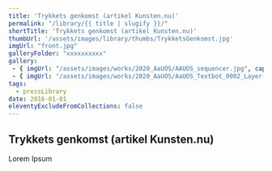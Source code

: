 ```yaml
---
title: 'Trykkets genkomst (artikel Kunsten.nu)'
permalink: "/library/{{ title | slugify }}/"
shortTitle: 'Trykkets genkomst (artikel Kunsten.nu)'
thumbUrl: '/assets/images/library/thumbs/TrykketsGenkomst.jpg'
imgUrl: "front.jpg"
galleryFolder: "xxxxxxxxxx"
gallery:
 - { imgUrl: "/assets/images/works/2020_AaUOS/AAUOS_sequencer.jpg", caption: "" }
 - { imgUrl: "/assets/images/works/2020_AaUOS/AaUOS_Textbot_0002_Layer-20.jpg", caption: "" }
tags:
  - pressLibrary
date: 2016-01-01
eleventyExcludeFromCollections: false
---
```



<h2>Trykkets genkomst (artikel Kunsten.nu)</h2>
<p>Lorem Ipsum</p>